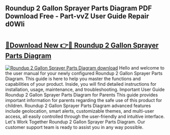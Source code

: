## Roundup 2 Gallon Sprayer Parts Diagram PDF Download Free - Part-vvZ User Guide Repair d0WIi

# <h2><a href="http://dfiyam0.blite.top/?on=Roundup+2+Gallon+Sprayer+Parts+Diagram">🔗Download New 👉🔴 Roundup 2 Gallon Sprayer Parts Diagram</a></h2>

[![Roundup 2 Gallon Sprayer Parts Diagram download](https://i.imgur.com/lujVjoI.png)](http://dfiyam0.blite.top/?on=Roundup+2+Gallon+Sprayer+Parts+Diagram)
Hello and welcome to the user manual for your newly configured Roundup 2 Gallon Sprayer Parts Diagram. This guide is here to help you master the functions and capabilities of your product. Inside, you will find detailed instructions for installation, usage, maintenance, and troubleshooting. Important User Guide Roundup 2 Gallon Sprayer Parts Diagram for Parents This guide provides important information for parents regarding the safe use of this product for children. Roundup 2 Gallon Sprayer Parts Diagram advanced features include geolocation, smart alerts, customizable themes, and multi-user access, all easily controlled through the user-friendly and intuitive interface. Let's Work Together Roundup 2 Gallon Sprayer Parts Diagram. Our customer support team is ready to assist you in any way possible.
